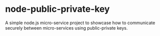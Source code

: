 # node-public-private-key
A simple node.js micro-service project to showcase how to communicate securely between micro-services using public-private keys.

